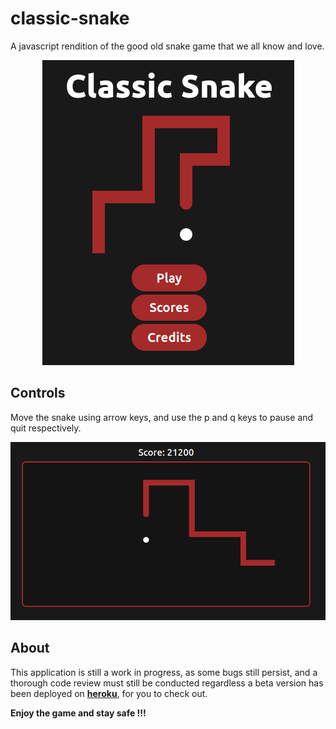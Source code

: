 # classic-snake
A javascript rendition of the good old snake game that we all know and love.

<div align = "center"><img src = "shots/home.png"></div>

## Controls
Move the snake using arrow keys, and use the p and q keys to pause and quit respectively.

<div align = "center"><img src = "shots/play.png"></div>

## About 
This application is still a work in progress, as some bugs still persist, and a thorough code review must still be conducted regardless a beta version has been deployed on **[heroku](https://classic-snake-app.herokuapp.com)**, for you  to check out. 

**Enjoy the game and stay safe !!!**


